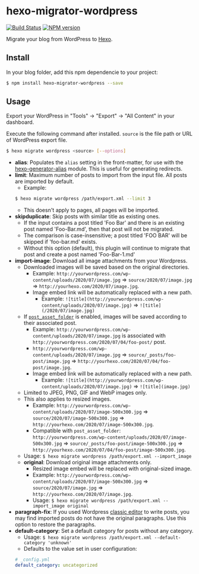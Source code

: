 # hexo-migrator-wordpress

[![Build Status](https://travis-ci.org/hexojs/hexo-migrator-wordpress.svg?branch=master)](https://travis-ci.org/hexojs/hexo-migrator-wordpress)
[![NPM version](https://badge.fury.io/js/hexo-migrator-wordpress.svg)](https://www.npmjs.com/package/hexo-migrator-wordpress)

Migrate your blog from WordPress to [Hexo].

## Install

In your blog folder, add this npm dependencie to your project:

``` bash
$ npm install hexo-migrator-wordpress --save
```

## Usage

Export your WordPress in "Tools" → "Export" → "All Content" in your dashboard.

Execute the following command after installed. `source` is the file path or URL of WordPress export file.

``` bash
$ hexo migrate wordpress <source> [--options]
```

- **alias**: Populates the `alias` setting in the front-matter, for use with the [hexo-generator-alias](http://github.com/hexojs/hexo-generator-alias) module. This is useful for generating redirects.
- **limit**: Maximum number of posts to import from the input file. All posts are imported by default.
  * Example:
  ``` bash
  $ hexo migrate wordpress /path/export.xml --limit 3
  ```
  * This doesn't apply to pages, all pages will be imported.
- **skipduplicate**: Skip posts with similar title as existing ones.
  * If the input contains a post titled 'Foo Bar' and there is an existing post named 'Foo-Bar.md', then that post will not be migrated.
  * The comparison is case-insensitive; a post titled 'FOO BAR' will be skipped if 'foo-bar.md' exists.
  * Without this option (default), this plugin will continue to migrate that post and create a post named 'Foo-Bar-1.md'
- **import-image**: Download all image attachments from your Wordpress.
  * Downloaded images will be saved based on the original directories.
    * Example: `http://yourwordpress.com/wp-content/uploads/2020/07/image.jpg` => `source/2020/07/image.jpg` => `http://yourhexo.com/2020/07/image.jpg`.
    * Image embed link will be automatically replaced with a new path.
      * Example: `![title](http://yourwordpress.com/wp-content/uploads/2020/07/image.jpg)` => `![title](/2020/07/image.jpg)`
  * If [`post_asset_folder`](https://hexo.io/docs/asset-folders#Post-Asset-Folder) is enabled, images will be saved according to their associated post.
      * Example: `http://yourwordpress.com/wp-content/uploads/2020/07/image.jpg` is associated with `http://yourwordpress.com/2020/07/04/foo-post/` post.
      * `http://yourwordpress.com/wp-content/uploads/2020/07/image.jpg` => `source/_posts/foo-post/image.jpg` => `http://yourhexo.com/2020/07/04/foo-post/image.jpg`.
    * Image embed link will be automatically replaced with a new path.
      * Example: `![title](http://yourwordpress.com/wp-content/uploads/2020/07/image.jpg)` => `![title](image.jpg)`
  * Limited to JPEG, PNG, GIF and WebP images only.
  * This also applies to resized images.
    * Example: `http://yourwordpress.com/wp-content/uploads/2020/07/image-500x300.jpg` => `source/2020/07/image-500x300.jpg` => `http://yourhexo.com/2020/07/image-500x300.jpg`.
    * Compatible with `post_asset_folder`: `http://yourwordpress.com/wp-content/uploads/2020/07/image-500x300.jpg` => `source/_posts/foo-post/image-500x300.jpg` => `http://yourhexo.com/2020/07/04/foo-post/image-500x300.jpg`.
  * Usage: `$ hexo migrate wordpress /path/export.xml --import_image`
  * **original**: Download original image attachments only.
    * Resized image embed will be replaced with original-sized image.
    * Example: `http://yourwordpress.com/wp-content/uploads/2020/07/image-500x300.jpg` => `source/2020/07/image.jpg` => `http://yourhexo.com/2020/07/image.jpg`.
    * Usage: `$ hexo migrate wordpress /path/export.xml --import_image original`
- **paragraph-fix**: If you used Wordpress [classic editor](https://wordpress.org/plugins/classic-editor/) to write posts, you may find imported posts do not have the original paragraphs. Use this option to restore the paragraphs.
- **default-category**: Set a default category for posts without any category.
  * Usage: `$ hexo migrate wordpress /path/export.xml --default-category 'unknown'`
  * Defaults to the value set in user configuration:
  ``` yml
  # _config.yml
  default_category: uncategorized
  ```

[Hexo]: http://hexo.io/
